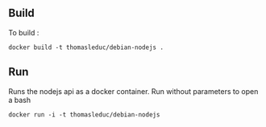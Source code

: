 
## Build

To build :

```
docker build -t thomasleduc/debian-nodejs .
```

## Run
Runs the nodejs api as a docker container. Run without parameters to open a bash

```
docker run -i -t thomasleduc/debian-nodejs
```


